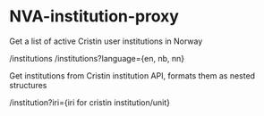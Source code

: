 # NVA-institution-proxy

Get a list of active Cristin user institutions in Norway

/institutions
/institutions?language={en, nb, nn}


Get institutions from Cristin institution API, formats them as nested structures

/institution?iri={iri for cristin institution/unit}